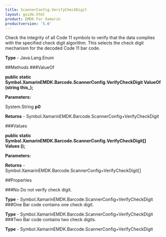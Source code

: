 ```yaml
---
title: ScannerConfig.VerifyCheckDigit
layout: guide.html
product: EMDK For Xamarin 
productversion: '5.0' 
---
```

Check the integrity of all Code 11 symbols to verify that the data complies with the specified check digit algorithm. This selects the check digit mechanism for the decoded Code 11 bar code.

**Type** - Java.Lang.Enum

##Methods
###ValueOf

**public static Symbol.XamarinEMDK.Barcode.ScannerConfig.VerifyCheckDigit ValueOf (string this_);**


        

**Parameters:**

System.String **p0** 

**Returns** - Symbol.XamarinEMDK.Barcode.ScannerConfig+VerifyCheckDigit

###Values

**public static Symbol.XamarinEMDK.Barcode.ScannerConfig.VerifyCheckDigit[] Values ();**


        

**Parameters:**

**Returns** - Symbol.XamarinEMDK.Barcode.ScannerConfig+VerifyCheckDigit[]

##Properties

###No
Do not verify check digit.

**Type** - Symbol.XamarinEMDK.Barcode.ScannerConfig+VerifyCheckDigit
###One
Bar code contains one check digit.

**Type** - Symbol.XamarinEMDK.Barcode.ScannerConfig+VerifyCheckDigit
###Two
Bar code contains two check digits.

**Type** - Symbol.XamarinEMDK.Barcode.ScannerConfig+VerifyCheckDigit
